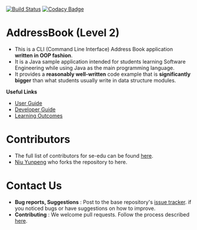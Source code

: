 [![Build Status](https://travis-ci.org/yunpengn/addressbook-level2.svg?branch=master)](https://travis-ci.org/yunpengn/addressbook-level2)
[![Codacy Badge](https://api.codacy.com/project/badge/Grade/ad7aa7caa7ba4d40aef9440b16ea68d6)](https://www.codacy.com/app/se-edu/addressbook-level2?utm_source=github.com&amp;utm_medium=referral&amp;utm_content=se-edu/addressbook-level2&amp;utm_campaign=Badge_Grade)

# AddressBook (Level 2)
* This is a CLI (Command Line Interface) Address Book application **written in OOP fashion**. 
* It is a Java sample application intended for students learning Software Engineering while using Java as 
  the main programming language. 
* It provides a **reasonably well-written** code example that is **significantly bigger** than what students 
  usually write in data structure modules. 
  
**Useful Links**
* [User Guide](doc/UserGuide.md) 
* [Developer Guide](doc/DeveloperGuide.md) 
* [Learning Outcomes](doc/LearningOutcomes.md) 

# Contributors

* The full list of contributors for se-edu can be found [here](https://se-edu.github.io/docs/Team.html).
* [Niu Yunpeng](https://yunpengn.github.io/) who forks the repository to here.

# Contact Us

* **Bug reports, Suggestions** : Post to the base repository's [issue tracker](https://github.com/se-edu/addressbook-level2/issues).
  if you noticed bugs or have suggestions on how to improve.
* **Contributing** : We welcome pull requests. Follow the process described [here](https://github.com/oss-generic/process).

